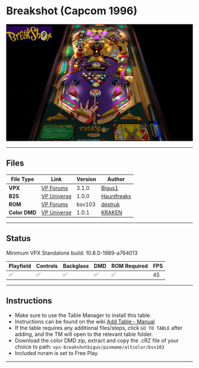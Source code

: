 # Breakshot (Capcom 1996)

![Table Preview](../../images/vpx-breakshotbigus-preview.jpg)

---

## Files
| File Type | Link | Version | Author | 
|-----------|--------|----------|--------------|
| **VPX** | [VP Forums](https://www.vpforums.org/index.php?app=downloads&showfile=14361) | 3.1.0 | [Bigus1](https://www.vpforums.org/index.php?showuser=107629) |
| **B2S** | [VP Universe](https://vpuniverse.com/files/file/20472-breakshot-capcom-1996-b2s-full-dmd/) | 1.0.0 | [Hauntfreaks](https://vpuniverse.com/profile/5216-hauntfreaks/) |
| **ROM** | [VP Forums](https://www.vpforums.org/index.php?app=downloads&showfile=142) | bsv103 | [destruk](https://www.vpforums.org/index.php?showuser=5) |
| **Color DMD** | [VP Universe](https://vpuniverse.com/files/file/20470-breakshot-serum-colorization/) | 1.0.1 | [KRAKEN](https://vpuniverse.com/profile/35517-kraken/) |

---

## Status 
Minimum VPX Standalone build: 10.8.0-1989-a764013

| Playfield | Controls | Backglass | DMD | ROM Required | FPS | 
|-----------|----------|-----------|-----|--------------|-----|
| :white_check_mark: | :white_check_mark: | :white_check_mark: | :white_check_mark: | :white_check_mark: | 45 |

---

## Instructions

- Make sure to use the Table Manager to install this table.
- Instructions can be found on the wiki [Add Table - Manual](https://github.com/LegendsUnchained/vpx-standalone-alp4k/wiki/%5B04%5D-%F0%9F%A7%A1-TM-%E2%80%90-Other-Features#add-table---manual)
- If the table requires any additional files/steps, click `GO TO TABLE` after adding, and the TM will open to the relevant table folder.
- Download the color DMD zip, extract and copy the .cRZ file of your choice to path: `vpx-breakshotbigus/pinmame/altcolor/bsv103`
- Included nvram is set to Free Play.
---

